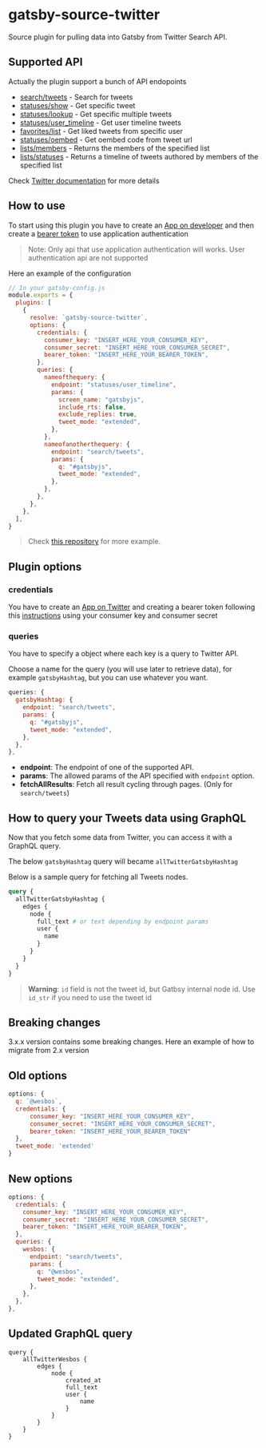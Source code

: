 # gatsby-source-twitter

Source plugin for pulling data into Gatsby from Twitter Search API.

## Supported API

Actually the plugin support a bunch of API endopoints

- [search/tweets](https://developer.twitter.com/en/docs/tweets/search/api-reference/get-search-tweets) - Search for tweets
- [statuses/show](https://developer.twitter.com/en/docs/tweets/post-and-engage/api-reference/get-statuses-show-id) - Get specific tweet
- [statuses/lookup](https://developer.twitter.com/en/docs/tweets/post-and-engage/api-reference/get-statuses-lookup) - Get specific multiple tweets
- [statuses/user_timeline](https://developer.twitter.com/en/docs/tweets/timelines/api-reference/get-statuses-user_timeline) - Get user timeline tweets
- [favorites/list](https://developer.twitter.com/en/docs/tweets/post-and-engage/api-reference/get-favorites-list) - Get liked tweets from specific user
- [statuses/oembed](https://developer.twitter.com/en/docs/tweets/post-and-engage/api-reference/get-statuses-oembed) - Get oembed code from tweet url
- [lists/members](https://developer.twitter.com/en/docs/accounts-and-users/create-manage-lists/api-reference/get-lists-members) - Returns the members of the specified list
- [lists/statuses](https://developer.twitter.com/en/docs/accounts-and-users/create-manage-lists/api-reference/get-lists-statuses) - Returns a timeline of tweets authored by members of the specified list

Check [Twitter documentation](https://developer.twitter.com/en/docs) for more details

## How to use

To start using this plugin you have to create an [App on developer](https://developer.twitter.com/en/apps) and then create a [bearer token](https://developer.twitter.com/en/docs/basics/authentication/guides/bearer-tokens.html) to use application authentication

> Note: Only api that use application authentication will works. User authentication api are not supported

Here an example of the configuration

```javascript
// In your gatsby-config.js
module.exports = {
  plugins: [
    {
      resolve: `gatsby-source-twitter`,
      options: {
        credentials: {
          consumer_key: "INSERT_HERE_YOUR_CONSUMER_KEY",
          consumer_secret: "INSERT_HERE_YOUR_CONSUMER_SECRET",
          bearer_token: "INSERT_HERE_YOUR_BEARER_TOKEN",
        },
        queries: {
          nameofthequery: {
            endpoint: "statuses/user_timeline",
            params: {
              screen_name: "gatsbyjs",
              include_rts: false,
              exclude_replies: true,
              tweet_mode: "extended",
            },
          },
          nameofanotherthequery: {
            endpoint: "search/tweets",
            params: {
              q: "#gatsbyjs",
              tweet_mode: "extended",
            },
          },
        },
      },
    },
  ],
}
```

> Check [this repository](https://github.com/G100g/gatsby-source-twitter-example) for more example.

## Plugin options

### credentials

You have to create an [App on Twitter](https://apps.twitter.com/) and creating a bearer token following this [instructions](https://developer.twitter.com/en/docs/basics/authentication/guides/bearer-tokens.html) using your consumer key and consumer secret

### queries

You have to specify a object where each key is a query to Twitter API.

Choose a name for the query (you will use later to retrieve data), for example `gatsbyHashtag`, but you can use whatever you want.

```js
queries: {
  gatsbyHashtag: {
    endpoint: "search/tweets",
    params: {
      q: "#gatsbyjs",
      tweet_mode: "extended",
    },
  },
},
```

- **endpoint**: The endpoint of one of the supported API.
- **params**: The allowed params of the API specified with `endpoint` option.
- **fetchAllResults**: Fetch all result cycling through pages. (Only for `search/tweets`)

## How to query your Tweets data using GraphQL

Now that you fetch some data from Twitter, you can access it with a GraphQL query.

The below `gatsbyHashtag` query will became `allTwitterGatsbyHashtag`

Below is a sample query for fetching all Tweets nodes.

```graphql
query {
  allTwitterGatsbyHashtag {
    edges {
      node {
        full_text # or text depending by endpoint params
        user {
          name
        }
      }
    }
  }
}
```

> **Warning**: `id` field is not the tweet id, but Gatbsy internal node id. Use `id_str` if you need to use the tweet id

## Breaking changes

3.x.x version contains some breaking changes. Here an example of how to migrate from 2.x version

## Old options

```js
options: {
  q: `@wesbos`,
  credentials: {
      consumer_key: "INSERT_HERE_YOUR_CONSUMER_KEY",
      consumer_secret: "INSERT_HERE_YOUR_CONSUMER_SECRET",
      bearer_token: "INSERT_HERE_YOUR_BEARER_TOKEN"
  },
  tweet_mode: 'extended'
}
```

## New options

```js
options: {
  credentials: {
    consumer_key: "INSERT_HERE_YOUR_CONSUMER_KEY",
    consumer_secret: "INSERT_HERE_YOUR_CONSUMER_SECRET",
    bearer_token: "INSERT_HERE_YOUR_BEARER_TOKEN",
  },
  queries: {
    wesbos: {
      endpoint: "search/tweets",
      params: {
        q: "@wesbos",
        tweet_mode: "extended",
      },
    },
  },
},
```

## Updated GraphQL query

```
query {
    allTwitterWesbos {
        edges {
            node {
                created_at
                full_text
                user {
                    name
                }
            }
        }
    }
}
```
